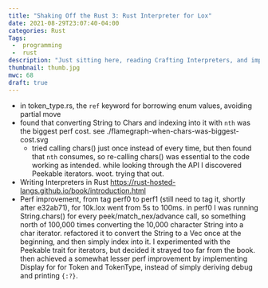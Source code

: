 ```yaml
---
title: "Shaking Off the Rust 3: Rust Interpreter for Lox"
date: 2021-08-29T23:07:40-04:00
categories: Rust
Tags:
 -  programming
 -  rust
description: "Just sitting here, reading Crafting Interpreters, and implementing it in Rust."
thumbnail: thumb.jpg
mwc: 68
draft: true
---
```


 - in token_type.rs, the `ref` keyword for borrowing enum values, avoiding partial move
 - found that converting String to Chars and indexing into it with `nth` was the biggest perf cost. see ./flamegraph-when-chars-was-biggest-cost.svg
   - tried calling chars() just once instead of every time, but then found that `nth` consumes, so re-calling chars() was essential to the code working as intended.  while looking through the API I discovered Peekable iterators. woot.  trying that out.
 - Writing Interpreters in Rust https://rust-hosted-langs.github.io/book/introduction.html
 - Perf improvement, from tag perf0 to perf1 (still need to tag it, shortly after e32ab71), for 10k.lox went from 5s to 100ms.  in perf0 I was running String.chars() for every peek/match_nex/advance call, so something north of 100,000 times converting the 10,000 character String into a char iterator.  refactored it to convert the String to a Vec<char> once at the beginning, and then simply index into it.  I experimented with the Peekable trait for iterators, but decided it strayed too far from the book.  then achieved a somewhat lesser perf improvement by implementing Display for for Token and TokenType, instead of simply deriving debug and printing `{:?}`.
